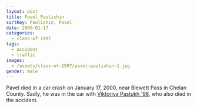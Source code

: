 ```yaml
---
layout: post
title: Pavel Paulishin
sortKey: Paulishin, Pavel
date: 2000-01-17
categories:
  - class-of-1997
tags:
  - accident
  - traffic
images:
  - /assets/class-of-1997/pavel-paulishin-1.jpg
gender: male
---
```

Pavel died in a car crash on January 17, 2000, near Blewett Pass in Chelan County.  Sadly, he was in the car with [Viktoriya Pastukh '98](https://ihsmemorial.org/class-of-1998/viktoriya-pastukh/), who also died in the accident.